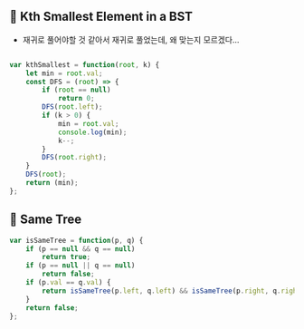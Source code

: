 ## 🤔 Kth Smallest Element in a BST

- 재귀로 풀어야할 것 같아서 재귀로 풀었는데, 왜 맞는지 모르겠다...

```javascript

var kthSmallest = function(root, k) {
    let min = root.val;
    const DFS = (root) => {
        if (root == null)
            return 0;
        DFS(root.left);
        if (k > 0) {
            min = root.val;
            console.log(min);
            k--;
        }
        DFS(root.right);
    }
    DFS(root);
    return (min);
};

```



## 🤔 Same Tree

```javascript
var isSameTree = function(p, q) {
    if (p == null && q == null)
        return true;
    if (p == null || q == null)
        return false;
    if (p.val == q.val) {
        return isSameTree(p.left, q.left) && isSameTree(p.right, q.right);
    }
    return false;
};
```

